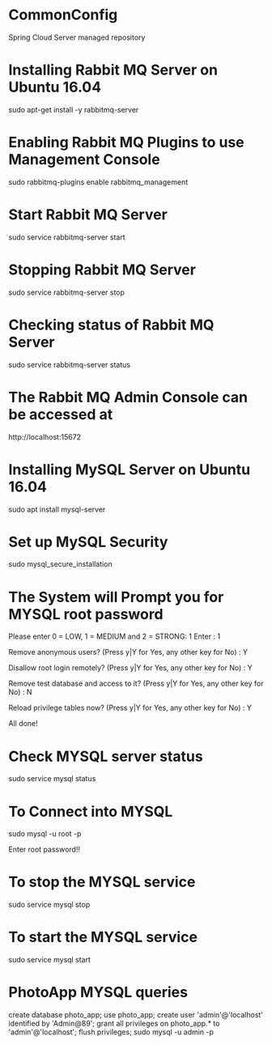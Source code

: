 # CommonConfig
Spring Cloud Server managed repository

# Installing Rabbit MQ Server on Ubuntu 16.04

sudo apt-get install -y rabbitmq-server

# Enabling Rabbit MQ Plugins to use Management Console

sudo rabbitmq-plugins enable rabbitmq_management

# Start Rabbit MQ Server

sudo service rabbitmq-server start

# Stopping Rabbit MQ Server

sudo service rabbitmq-server stop

# Checking status of Rabbit MQ Server

sudo service rabbitmq-server status

# The Rabbit MQ Admin Console can be accessed at

http://localhost:15672

# Installing MySQL Server on Ubuntu 16.04

sudo apt install mysql-server

# Set up MySQL Security

sudo mysql_secure_installation

# The System will Prompt you for MYSQL root password

Please enter 0 = LOW, 1 = MEDIUM and 2 = STRONG: 1 
Enter : 1

Remove anonymous users? (Press y|Y for Yes, any other key for No) : Y

Disallow root login remotely? (Press y|Y for Yes, any other key for No) : Y

Remove test database and access to it? (Press y|Y for Yes, any other key for No) : N

Reload privilege tables now? (Press y|Y for Yes, any other key for No) : Y

All done! 


# Check MYSQL server status

sudo service mysql status

# To Connect into MYSQL

sudo mysql -u root -p

Enter root password!!

# To stop the MYSQL service

sudo service mysql stop

# To start the MYSQL service

sudo service mysql start

# PhotoApp MYSQL queries

create database photo_app;
use photo_app;
create user 'admin'@'localhost' identified by 'Admin@89';
grant all privileges on photo_app.* to 'admin'@'localhost';
flush privileges;
sudo mysql -u admin -p

